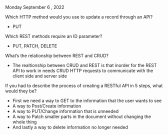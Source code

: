 Monday September 6 , 2022


Which HTTP method would you use to update a record through an API?
- PUT


Which REST methods require an ID parameter?
- PUT, PATCH, DELETE


What’s the relationship between REST and CRUD?
- The realtionship between CRUD and REST is that inorder for the REST API to work in needs CRUD HTTP requests to communicate with the client side and server side


If you had to describe the process of creating a RESTful API in 5 steps, what would they be?
- First we need a way to GET to the information that the user wants to see
- A way to Post/Create information 
- A way to PUT/Change information that is unneeded
- A way to Patch smaller parts in the document without changing the whole thing
- And lastly a way to delete information no longer needed

